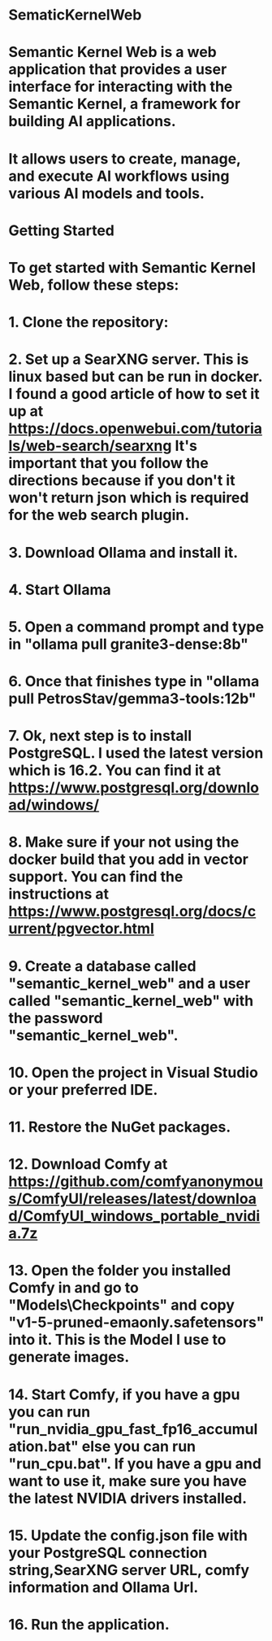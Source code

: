 # SematicKernelWeb
# Semantic Kernel Web is a web application that provides a user interface for interacting with the Semantic Kernel, a framework for building AI applications.
# It allows users to create, manage, and execute AI workflows using various AI models and tools.


# Getting Started
# To get started with Semantic Kernel Web, follow these steps:
# 1. Clone the repository:
# 2. Set up a SearXNG server.  This is linux based but can be run in docker.  I found a good article of how to set it up at https://docs.openwebui.com/tutorials/web-search/searxng  It's important that you follow the directions because if you don't it won't return json which is required for the web search plugin.
# 3. Download Ollama and install it.
# 4. Start Ollama
# 5. Open a command prompt and type in "ollama pull granite3-dense:8b"
# 6. Once that finishes type in "ollama pull PetrosStav/gemma3-tools:12b"
# 7. Ok, next step is to install PostgreSQL.  I used the latest version which is 16.2.  You can find it at https://www.postgresql.org/download/windows/
# 8. Make sure if your not using the docker build that you add in vector support.  You can find the instructions at https://www.postgresql.org/docs/current/pgvector.html
# 9. Create a database called "semantic_kernel_web" and a user called "semantic_kernel_web" with the password "semantic_kernel_web".
# 10. Open the project in Visual Studio or your preferred IDE.
# 11. Restore the NuGet packages.
# 12. Download Comfy at https://github.com/comfyanonymous/ComfyUI/releases/latest/download/ComfyUI_windows_portable_nvidia.7z
# 13. Open the folder you installed Comfy in and go to "Models\Checkpoints" and copy "v1-5-pruned-emaonly.safetensors" into it.  This is the Model I use to generate images.
# 14. Start Comfy, if you have a gpu you can run "run_nvidia_gpu_fast_fp16_accumulation.bat" else you can run "run_cpu.bat".  If you have a gpu and want to use it, make sure you have the latest NVIDIA drivers installed.
# 15. Update the config.json file with your PostgreSQL connection string,SearXNG server URL, comfy information and Ollama Url.
# 16. Run the application.